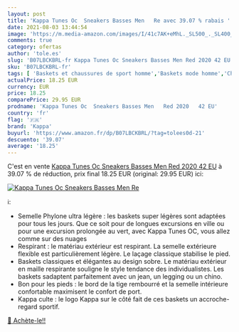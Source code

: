 ```yaml
---
layout: post
title: 'Kappa Tunes Oc  Sneakers Basses Men   Re avec 39.07 % rabais '
date: 2021-08-03 13:44:54
image: 'https://m.media-amazon.com/images/I/41c7AK+eMhL._SL500_._SL400_.jpg'
comments: true
category: ofertas
author: 'tole.es'
slug: 'B07LBCKBRL-fr Kappa Tunes Oc Sneakers Basses Men Red 2020 42 EU'
sku: 'B07LBCKBRL-fr'
tags: [ 'Baskets et chaussures de sport homme','Baskets mode homme','Chaussures','Chaussures et Sacs','Chaussures homme','kappa', ]
actualPrice: 18.25 EUR
currency: EUR
price: 18.25
comparePrice: 29.95 EUR
prodname: 'Kappa Tunes Oc  Sneakers Basses Men   Red 2020   42 EU'
country: 'fr'
flag: '🇫🇷'
brand: 'Kappa'
buyurl: 'https://www.amazon.fr/dp/B07LBCKBRL/?tag=tolees0d-21'
descuento: '39.07'
average: '18.25'
---
```


C'est en vente [Kappa Tunes Oc  Sneakers Basses Men   Red 2020   42 EU](https://www.amazon.fr/dp/B07LBCKBRL/?tag=tolees0d-21)  à  39.07 % de réduction, prix final  18.25 EUR (original: 29.95 EUR) ici:

[![Kappa Tunes Oc  Sneakers Basses Men   Re](https://m.media-amazon.com/images/I/41c7AK+eMhL._SL500_._SL400_.jpg)](https://www.amazon.fr/dp/B07LBCKBRL/?tag=tolees0d-21)

ℹ️:

- Semelle Phylone ultra légère : les baskets super légères sont adaptées pour tous les jours. Que ce soit pour de longues excursions en ville ou pour une excursion prolongée au vert, avec Kappa Tunes OC, vous allez comme sur des nuages
- Respirant : le matériau extérieur est respirant. La semelle extérieure flexible est particulièrement légère. Le laçage classique stabilise le pied.
- Baskets classiques et élégantes au design sobre. Le matériau extérieur en maille respirante souligne le style tendance des individualistes. Les baskets sadaptent parfaitement avec un jean, un legging ou un chino.
- Bon pour les pieds : le bord de la tige rembourré et la semelle intérieure confortable maximisent le confort de port.
- Kappa culte : le logo Kappa sur le côté fait de ces baskets un accroche-regard sportif.

[🛒 Achète-le!!](https://www.amazon.fr/dp/B07LBCKBRL/?tag=tolees0d-21)

